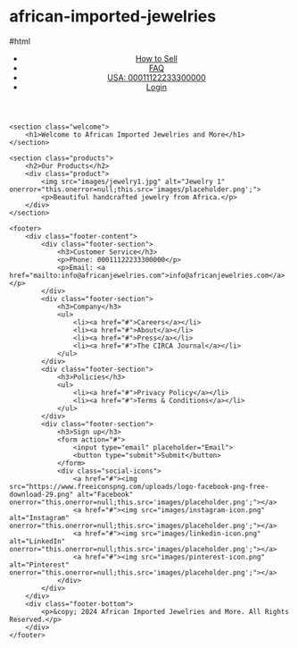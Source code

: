 # african-imported-jewelries
#html
<!DOCTYPE html>
<html lang="en">
<head>
    <meta charset="UTF-8">
    <meta name="viewport" content="width=device-width, initial-scale=1.0">
    <title>African Imported Jewelries and More</title>
    <link rel="stylesheet" href="styles.css">
</head>
<body>
    <header>
        <nav>
            <ul>
                <li><a href="#">How to Sell</a></li>
                <li><a href="#">FAQ</a></li>
                <li><a href="#">USA: 00011122233300000</a></li>
                <li><a href="#">Login</a></li>
            </ul>
        </nav>
    </header>
    
    <section class="welcome">
        <h1>Welcome to African Imported Jewelries and More</h1>
    </section>
    
    <section class="products">
        <h2>Our Products</h2>
        <div class="product">
            <img src="images/jewelry1.jpg" alt="Jewelry 1" onerror="this.onerror=null;this.src='images/placeholder.png';">
            <p>Beautiful handcrafted jewelry from Africa.</p>
        </div>
    </section>

    <footer>
        <div class="footer-content">
            <div class="footer-section">
                <h3>Customer Service</h3>
                <p>Phone: 00011122233300000</p>
                <p>Email: <a href="mailto:info@africanjewelries.com">info@africanjewelries.com</a></p>
            </div>
            <div class="footer-section">
                <h3>Company</h3>
                <ul>
                    <li><a href="#">Careers</a></li>
                    <li><a href="#">About</a></li>
                    <li><a href="#">Press</a></li>
                    <li><a href="#">The CIRCA Journal</a></li>
                </ul>
            </div>
            <div class="footer-section">
                <h3>Policies</h3>
                <ul>
                    <li><a href="#">Privacy Policy</a></li>
                    <li><a href="#">Terms & Conditions</a></li>
                </ul>
            </div>
            <div class="footer-section">
                <h3>Sign up</h3>
                <form action="#">
                    <input type="email" placeholder="Email">
                    <button type="submit">Submit</button>
                </form>
                <div class="social-icons">
                    <a href="#"><img src="https://www.freeiconspng.com/uploads/logo-facebook-png-free-download-29.png" alt="Facebook" onerror="this.onerror=null;this.src='images/placeholder.png';"></a>
                    <a href="#"><img src="images/instagram-icon.png" alt="Instagram" onerror="this.onerror=null;this.src='images/placeholder.png';"></a>
                    <a href="#"><img src="images/linkedin-icon.png" alt="LinkedIn" onerror="this.onerror=null;this.src='images/placeholder.png';"></a>
                    <a href="#"><img src="images/pinterest-icon.png" alt="Pinterest" onerror="this.onerror=null;this.src='images/placeholder.png';"></a>
                </div>
            </div>
        </div>
        <div class="footer-bottom">
            <p>&copy; 2024 African Imported Jewelries and More. All Rights Reserved.</p>
        </div>
    </footer>
</body>
</html>

